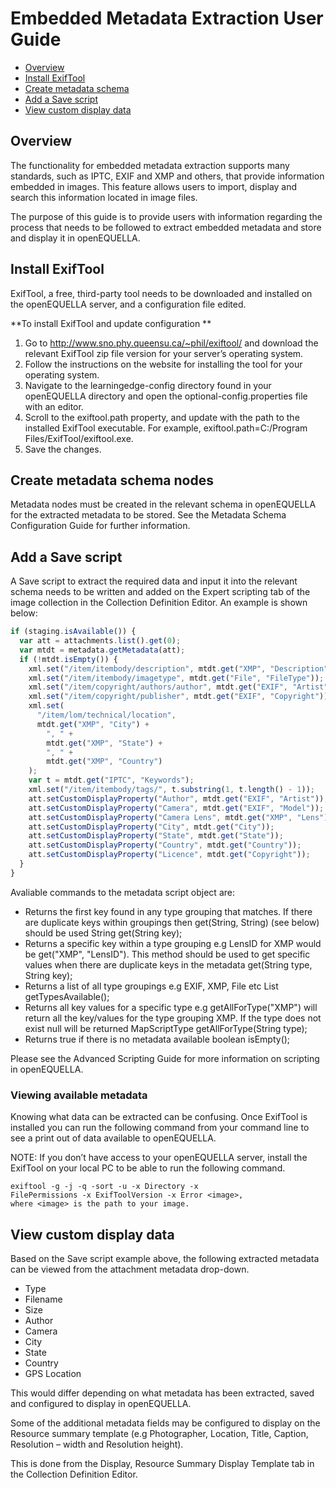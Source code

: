 # Embedded Metadata Extraction User Guide

- [Overview](#overview)
- [Install ExifTool](#install-exiftool)
- [Create metadata schema](#create-metadata-schema)
- [Add a Save script](#add-a-save-script)
- [View custom display data](#view-customer-display-data)

## Overview

The functionality for embedded metadata extraction supports many standards, such as IPTC, EXIF and XMP and others, that provide information embedded in images. This feature allows users to import, display and search this information located in image files.

The purpose of this guide is to provide users with information regarding the process that needs to be followed to extract embedded metadata and store and display it in openEQUELLA.

## Install ExifTool

ExifTool, a free, third-party tool needs to be downloaded and installed on the openEQUELLA server, and a configuration file edited.

**To install ExifTool and update configuration
**

1. Go to http://www.sno.phy.queensu.ca/~phil/exiftool/ and download the relevant ExifTool zip file version for your server’s operating system.
2. Follow the instructions on the website for installing the tool for your operating system.
3. Navigate to the learningedge-config directory found in your openEQUELLA directory and open the optional-config.properties file with an editor.
4. Scroll to the exiftool.path property, and update with the path to the installed ExifTool executable. For example, exiftool.path=C:/Program Files/ExifTool/exiftool.exe.
5. Save the changes.

## Create metadata schema nodes

Metadata nodes must be created in the relevant schema in openEQUELLA for the extracted metadata to be stored. See the Metadata Schema Configuration Guide for further information.

## Add a Save script

A Save script to extract the required data and input it into the relevant schema needs to be written and added on the Expert scripting tab of the image collection in the Collection Definition Editor. An example is shown below:

```js
if (staging.isAvailable()) {
  var att = attachments.list().get(0);
  var mtdt = metadata.getMetadata(att);
  if (!mtdt.isEmpty()) {
    xml.set("/item/itembody/description", mtdt.get("XMP", "Description"));
    xml.set("/item/itembody/imagetype", mtdt.get("File", "FileType"));
    xml.set("/item/copyright/authors/author", mtdt.get("EXIF", "Artist"));
    xml.set("/item/copyright/publisher", mtdt.get("EXIF", "Copyright"));
    xml.set(
      "/item/lom/technical/location",
      mtdt.get("XMP", "City") +
        ", " +
        mtdt.get("XMP", "State") +
        ", " +
        mtdt.get("XMP", "Country")
    );
    var t = mtdt.get("IPTC", "Keywords");
    xml.set("/item/itembody/tags/", t.substring(1, t.length() - 1));
    att.setCustomDisplayProperty("Author", mtdt.get("EXIF", "Artist"));
    att.setCustomDisplayProperty("Camera", mtdt.get("EXIF", "Model"));
    att.setCustomDisplayProperty("Camera Lens", mtdt.get("XMP", "Lens"));
    att.setCustomDisplayProperty("City", mtdt.get("City"));
    att.setCustomDisplayProperty("State", mtdt.get("State"));
    att.setCustomDisplayProperty("Country", mtdt.get("Country"));
    att.setCustomDisplayProperty("Licence", mtdt.get("Copyright"));
  }
}
```

Avaliable commands to the metadata script object are:

- Returns the first key found in any type grouping that matches. If there are duplicate keys within groupings then get(String, String) (see below) should be used String get(String key);
- Returns a specific key within a type grouping e.g LensID for XMP would be get("XMP", "LensID"). This method should be used to get specific values when there are duplicate keys in the metadata get(String type, String key);
- Returns a list of all type groupings e.g EXIF, XMP, File etc List<String> getTypesAvailable();
- Returns all key values for a specific type e.g getAllForType("XMP") will return all the key/values for the type grouping XMP. If the type does not exist null will be returned MapScriptType getAllForType(String type);
- Returns true if there is no metadata available boolean isEmpty();

Please see the Advanced Scripting Guide for more information on scripting in openEQUELLA.

### Viewing available metadata

Knowing what data can be extracted can be confusing. Once ExifTool is installed you can run the following command from your command line to see a print out of data available to openEQUELLA.

NOTE: If you don’t have access to your openEQUELLA server, install the ExifTool on your local PC to be able to run the following command.

```
exiftool -g -j -q -sort -u -x Directory -x
FilePermissions -x ExifToolVersion -x Error <image>,
where <image> is the path to your image.
```

## View custom display data

Based on the Save script example above, the following extracted metadata can be viewed from the attachment metadata drop-down.

- Type
- Filename
- Size
- Author
- Camera
- City
- State
- Country
- GPS Location

This would differ depending on what metadata has been extracted, saved and configured to display in openEQUELLA.

Some of the additional metadata fields may be configured to display on the Resource summary template (e.g Photographer, Location, Title, Caption, Resolution – width and Resolution height).

This is done from the Display, Resource Summary Display Template tab in the Collection Definition Editor.
